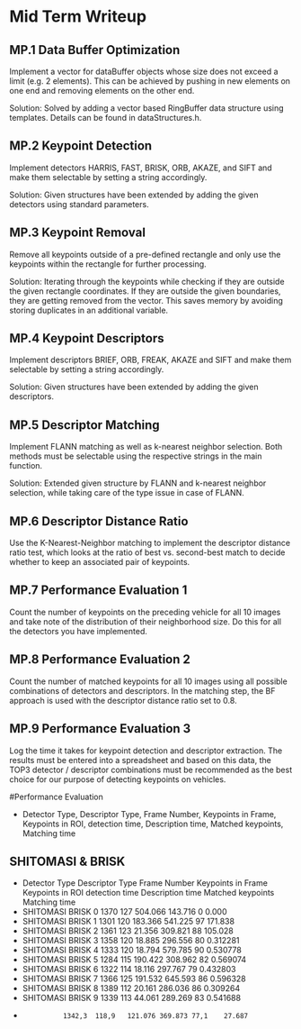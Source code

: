 # Mid Term Writeup

## MP.1 Data Buffer Optimization
Implement a vector for dataBuffer objects whose size does not exceed a limit (e.g. 2 elements). This can be achieved by pushing in new elements on one end and removing elements on the other end.

Solution:
Solved by adding a vector based RingBuffer data structure using templates. Details can be found in dataStructures.h.

## MP.2 Keypoint Detection
Implement detectors HARRIS, FAST, BRISK, ORB, AKAZE, and SIFT and make them selectable by setting a string accordingly.

Solution:
Given structures have been extended by adding the given detectors using standard parameters.

## MP.3 Keypoint Removal
Remove all keypoints outside of a pre-defined rectangle and only use the keypoints within the rectangle for further processing.

Solution:
Iterating through the keypoints while checking if they are outside the given rectangle coordinates. If they are outside the given boundaries, they are getting removed from the vector. This saves memory by avoiding storing duplicates in an additional variable.

## MP.4 Keypoint Descriptors
Implement descriptors BRIEF, ORB, FREAK, AKAZE and SIFT and make them selectable by setting a string accordingly.

Solution:
Given structures have been extended by adding the given descriptors.

## MP.5 Descriptor Matching
Implement FLANN matching as well as k-nearest neighbor selection. Both methods must be selectable using the respective strings in the main function.

Solution:
Extended given structure by FLANN and k-nearest neighbor selection, while taking care of the type issue in case of FLANN.

## MP.6 Descriptor Distance Ratio
Use the K-Nearest-Neighbor matching to implement the descriptor distance ratio test, which looks at the ratio of best vs. second-best match to decide whether to keep an associated pair of keypoints.


## MP.7 Performance Evaluation 1
Count the number of keypoints on the preceding vehicle for all 10 images and take note of the distribution of their neighborhood size. Do this for all the detectors you have implemented.

## MP.8 Performance Evaluation 2
Count the number of matched keypoints for all 10 images using all possible combinations of detectors and descriptors. In the matching step, the BF approach is used with the descriptor distance ratio set to 0.8.

## MP.9 Performance Evaluation 3
Log the time it takes for keypoint detection and descriptor extraction. The results must be entered into a spreadsheet and based on this data, the TOP3 detector / descriptor combinations must be recommended as the best choice for our purpose of detecting keypoints on vehicles.

#Performance Evaluation

* 	Detector Type, Descriptor Type, Frame Number, Keypoints in Frame, Keypoints in ROI, detection time, Description time, Matched keypoints, Matching time

## SHITOMASI & BRISK
* 	Detector Type	 Descriptor Type	 Frame Number	 Keypoints in Frame	 Keypoints in ROI	 detection time	 Description time	 Matched keypoints	 Matching time
* 	SHITOMASI	BRISK	0	1370	127	504.066	143.716	0	0.000
* 	SHITOMASI	BRISK	1	1301	120	183.366	541.225	97	171.838
* 	SHITOMASI	BRISK	2	1361	123	21.356	309.821	88	105.028
* 	SHITOMASI	BRISK	3	1358	120	18.885	296.556	80	0.312281
* 	SHITOMASI	BRISK	4	1333	120	18.794	579.785	90	0.530778
* 	SHITOMASI	BRISK	5	1284	115	190.422	308.962	82	0.569074
* 	SHITOMASI	BRISK	6	1322	114	18.116	297.767	79	0.432803
* 	SHITOMASI	BRISK	7	1366	125	191.532	645.593	86	0.596328
* 	SHITOMASI	BRISK	8	1389	112	20.161	286.036	86	0.309264
* 	SHITOMASI	BRISK	9	1339	113	44.061	289.269	83	0.541688
* 				1342,3	118,9	121.076	369.873	77,1	27.687
